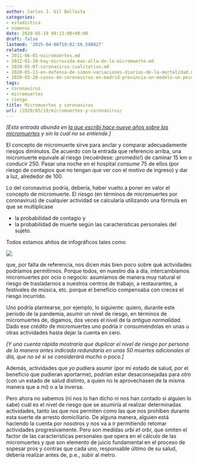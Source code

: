 ```yaml
---
author: Carlos J. Gil Bellosta
categories:
- estadística
- números
date: 2020-05-19 09:13:00+00:00
draft: false
lastmod: '2025-04-06T19:02:56.598827'
related:
- 2011-06-01-micromuertes.md
- 2012-01-30-hay-microvida-mas-alla-de-la-micromuerte.md
- 2020-05-07-coronavirus-cualitativo.md
- 2020-05-13-en-defensa-de-simon-variaciones-diarias-de-la-mortalidad.md
- 2020-03-20-casos-de-coronavirus-en-madrid-provincia-un-modelo-un-poco-menos-crudo-basado-en-la-mortalidad-ii.md
tags:
- coronavirus
- micromuertes
- riesgo
title: Micromuertes y coronavirus
url: /2020/05/19/micromuertes-y-coronavirus/
---
```


_[Esta entrada abunda en [la que escribí hace nueve años sobre las micromuertes](https://www.datanalytics.com/2011/06/01/micromuertes/) y sin la cual no se entiende.]_

El concepto de micromuerte sirve para anclar y comparar adecuadamente riesgos diminutos. De acuerdo con la entrada que referencio arriba, una micromuerte equivale al riesgo (recuérdese: ¡promedio!) de caminar 15 km o conducir 250. Pasar una noche en el hospital _consume_ 75 de ellos (por riesgo de contagios que no tengan que ver con el motivo de ingreso) y dar a luz, alrededor de 100.

Lo del coronavirus podría, debería, haber vuelto a poner en valor el concepto de micromuerte. El riesgo (en términos de micromuertes por coronavirus) de cualquier actividad se calcularía utilizando una fórmula en que se multiplicase

* la probabilidad de contagio y
* la probabilidad de muerte según las características personales del sujeto.

Todos estamos ahítos de infográficos tales como

![](/wp-uploads/2020/05/risk_levels.jpg)

que, por falta de referencia, nos dicen más bien poco sobre qué actividades podríamos permitirnos. Porque todos, en nuestro día a día, intercambiamos micromuertes por ocio o negocio: asumíamos de manera muy natural el riesgo de trasladarnos a nuestros centros de trabajo, a restaurantes, a festivales de música, etc. porque el beneficio compensaba con creces el riesgo incurrido.

Uno podría plantearse, por ejemplo, lo siguiente: quiero, durante este periodo de la pandemia, asumir un nivel de riesgo, en términos de micromuertes de, digamos, dos veces el nivel de la _antigua normalidad_. Dado ese _crédito_ de micromuertes uno podría ir consumiéndolas en unas u otras actividades hasta dejar la cuenta en cero.

_[Y una cuenta rápida mostraría que duplicar el nivel de riesgo por persona de la manera antes indicada redundaría en unas 50 muertes adicionales al día, que no sé si se considerará mucho o poco.]_

Además, actividades que _yo_ pudiera asumir (por mi estado de salud, por el beneficio que pudieran aportarme), podrían estar desaconsejadas para _otro_ (con un estado de salud distinto, a quien no le aprovechasen de la misma manera que a mí) o a la inversa.

Pero ahora no sabemos (ni nos lo han dicho ni nos han contado si alguien lo sabe) cuál es el nivel de riesgo que se asumiría al realizar determinadas actividades, tanto las que nos permiten como las que nos prohíben durante esta suerte de arresto domiciliario. De alguna manera, alguien está haciendo la cuenta por nosotros y nos va a ir permitiendo retomar actividades progresivamente. Pero son medidas _urbi et orbi_, que omiten el factor de las características personales que opera en el cálculo de las micromuertes y que son elemento de juicio fundamental en el proceso de sopesar pros y contras que cada uno, responsable último de su salud, debería realizar antes de, p.e., subir al metro.